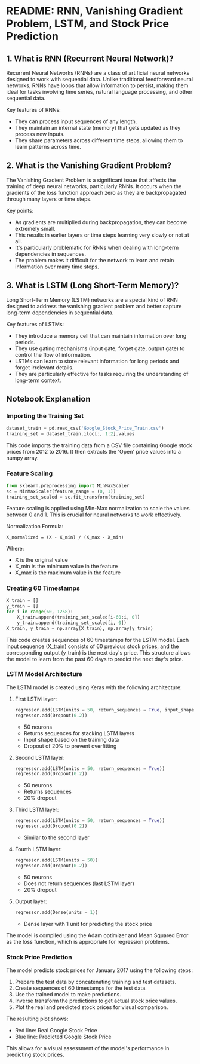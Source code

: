 # README: RNN, Vanishing Gradient Problem, LSTM, and Stock Price Prediction

## 1. What is RNN (Recurrent Neural Network)?

Recurrent Neural Networks (RNNs) are a class of artificial neural networks designed to work with sequential data. Unlike traditional feedforward neural networks, RNNs have loops that allow information to persist, making them ideal for tasks involving time series, natural language processing, and other sequential data.

Key features of RNNs:
- They can process input sequences of any length.
- They maintain an internal state (memory) that gets updated as they process new inputs.
- They share parameters across different time steps, allowing them to learn patterns across time.

## 2. What is the Vanishing Gradient Problem?

The Vanishing Gradient Problem is a significant issue that affects the training of deep neural networks, particularly RNNs. It occurs when the gradients of the loss function approach zero as they are backpropagated through many layers or time steps.

Key points:
- As gradients are multiplied during backpropagation, they can become extremely small.
- This results in earlier layers or time steps learning very slowly or not at all.
- It's particularly problematic for RNNs when dealing with long-term dependencies in sequences.
- The problem makes it difficult for the network to learn and retain information over many time steps.

## 3. What is LSTM (Long Short-Term Memory)?

Long Short-Term Memory (LSTM) networks are a special kind of RNN designed to address the vanishing gradient problem and better capture long-term dependencies in sequential data.

Key features of LSTMs:
- They introduce a memory cell that can maintain information over long periods.
- They use gating mechanisms (input gate, forget gate, output gate) to control the flow of information.
- LSTMs can learn to store relevant information for long periods and forget irrelevant details.
- They are particularly effective for tasks requiring the understanding of long-term context.

## Notebook Explanation

### Importing the Training Set

```python
dataset_train = pd.read_csv('Google_Stock_Price_Train.csv')
training_set = dataset_train.iloc[:, 1:2].values
```

This code imports the training data from a CSV file containing Google stock prices from 2012 to 2016. It then extracts the 'Open' price values into a numpy array.

### Feature Scaling

```python
from sklearn.preprocessing import MinMaxScaler
sc = MinMaxScaler(feature_range = (0, 1))
training_set_scaled = sc.fit_transform(training_set)
```

Feature scaling is applied using Min-Max normalization to scale the values between 0 and 1. This is crucial for neural networks to work effectively.

Normalization Formula:
```
X_normalized = (X - X_min) / (X_max - X_min)
```

Where:
- X is the original value
- X_min is the minimum value in the feature
- X_max is the maximum value in the feature

### Creating 60 Timestamps

```python
X_train = []
y_train = []
for i in range(60, 1258):
    X_train.append(training_set_scaled[i-60:i, 0])
    y_train.append(training_set_scaled[i, 0])
X_train, y_train = np.array(X_train), np.array(y_train)
```

This code creates sequences of 60 timestamps for the LSTM model. Each input sequence (X_train) consists of 60 previous stock prices, and the corresponding output (y_train) is the next day's price. This structure allows the model to learn from the past 60 days to predict the next day's price.

### LSTM Model Architecture

The LSTM model is created using Keras with the following architecture:

1. First LSTM layer:
   ```python
   regressor.add(LSTM(units = 50, return_sequences = True, input_shape = (X_train.shape[1], 1)))
   regressor.add(Dropout(0.2))
   ```
   - 50 neurons
   - Returns sequences for stacking LSTM layers
   - Input shape based on the training data
   - Dropout of 20% to prevent overfitting

2. Second LSTM layer:
   ```python
   regressor.add(LSTM(units = 50, return_sequences = True))
   regressor.add(Dropout(0.2))
   ```
   - 50 neurons
   - Returns sequences
   - 20% dropout

3. Third LSTM layer:
   ```python
   regressor.add(LSTM(units = 50, return_sequences = True))
   regressor.add(Dropout(0.2))
   ```
   - Similar to the second layer

4. Fourth LSTM layer:
   ```python
   regressor.add(LSTM(units = 50))
   regressor.add(Dropout(0.2))
   ```
   - 50 neurons
   - Does not return sequences (last LSTM layer)
   - 20% dropout

5. Output layer:
   ```python
   regressor.add(Dense(units = 1))
   ```
   - Dense layer with 1 unit for predicting the stock price

The model is compiled using the Adam optimizer and Mean Squared Error as the loss function, which is appropriate for regression problems.

### Stock Price Prediction

The model predicts stock prices for January 2017 using the following steps:

1. Prepare the test data by concatenating training and test datasets.
2. Create sequences of 60 timestamps for the test data.
3. Use the trained model to make predictions.
4. Inverse transform the predictions to get actual stock price values.
5. Plot the real and predicted stock prices for visual comparison.

The resulting plot shows:
- Red line: Real Google Stock Price
- Blue line: Predicted Google Stock Price

This allows for a visual assessment of the model's performance in predicting stock prices.
